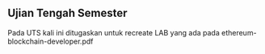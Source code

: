 ## Ujian Tengah Semester

Pada UTS kali ini ditugaskan untuk recreate LAB yang ada pada ethereum-blockchain-developer.pdf

